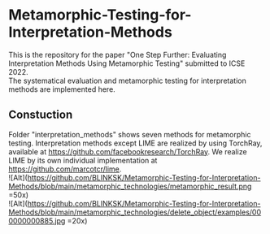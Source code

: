 # Metamorphic-Testing-for-Interpretation-Methods
This is the repository for the paper "One Step Further: Evaluating Interpretation Methods Using Metamorphic Testing" submitted to ICSE 2022.  
The systematical evaluation and metamorphic testing for interpretation methods are implemented here.  
## Constuction
Folder "interpretation_methods" shows seven methods for metamorphic testing. Interpretation methods except LIME are realized by using TorchRay, available at https://github.com/facebookresearch/TorchRay. We realize LIME by its own individual implementation at https://github.com/marcotcr/lime.  
![Alt](https://github.com/BLINKSK/Metamorphic-Testing-for-Interpretation-Methods/blob/main/metamorphic_technologies/metamorphic_result.png =50x)  
![Alt](https://github.com/BLINKSK/Metamorphic-Testing-for-Interpretation-Methods/blob/main/metamorphic_technologies/delete_object/examples/000000000885.jpg =20x)
